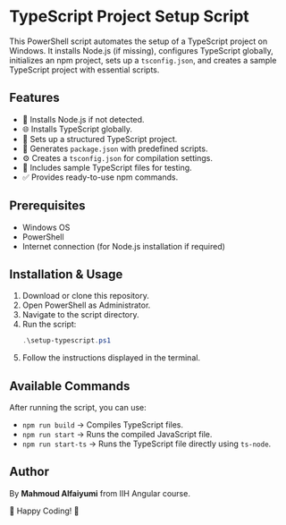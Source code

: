 # TypeScript Project Setup Script

This PowerShell script automates the setup of a TypeScript project on Windows. It installs Node.js (if missing), configures TypeScript globally, initializes an npm project, sets up a `tsconfig.json`, and creates a sample TypeScript project with essential scripts.

## Features
- 📌 Installs Node.js if not detected.
- 🌐 Installs TypeScript globally.
- 📂 Sets up a structured TypeScript project.
- 📜 Generates `package.json` with predefined scripts.
- ⚙️ Creates a `tsconfig.json` for compilation settings.
- 📝 Includes sample TypeScript files for testing.
- ✅ Provides ready-to-use npm commands.

## Prerequisites
- Windows OS
- PowerShell
- Internet connection (for Node.js installation if required)

## Installation & Usage
1. Download or clone this repository.
2. Open PowerShell as Administrator.
3. Navigate to the script directory.
4. Run the script:
   ```powershell
   .\setup-typescript.ps1
   ```
5. Follow the instructions displayed in the terminal.

## Available Commands
After running the script, you can use:
- `npm run build` → Compiles TypeScript files.
- `npm run start` → Runs the compiled JavaScript file.
- `npm run start-ts` → Runs the TypeScript file directly using `ts-node`.

## Author
By **Mahmoud Alfaiyumi** from IIH Angular course.

🚀 Happy Coding! 🎯

